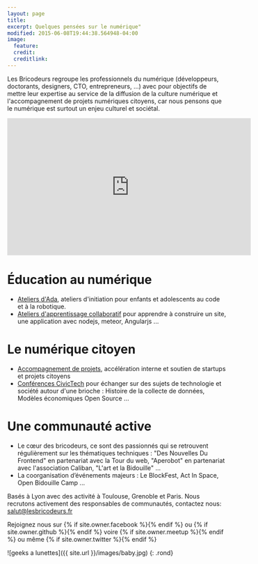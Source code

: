```yaml
---
layout: page
title:
excerpt: Quelques pensées sur le numérique"
modified: 2015-06-08T19:44:38.564948-04:00
image:
  feature:
  credit:
  creditlink:
---
```


Les Bricodeurs regroupe les professionnels du numérique (développeurs, doctorants, designers, CTO, entrepreneurs, ...) avec pour objectifs de mettre leur expertise au service de la diffusion de la culture numérique et l'accompagnement de projets numériques citoyens, car nous pensons que le numérique est surtout un enjeu culturel et sociétal. 

<div><iframe src="https://www.facebook.com/plugins/video.php?href=https%3A%2F%2Fwww.facebook.com%2Flesbricodeurs%2Fvideos%2F290466934626200%2F&show_text=0&width=560" width="560" height="315" style="border:none;overflow:hidden;display:block;margin:0 auto" scrolling="no" frameborder="0" allowTransparency="true" allowFullScreen="true"></iframe></div>

# Éducation au numérique
* [Ateliers d'Ada]({{site.url}}/AteliersdAda/), ateliers d'initiation pour enfants et adolescents au code et à la robotique. 
* [Ateliers d'apprentissage collaboratif]({{site.url}}/evenements/apprentissage) pour apprendre à construire un site, une application avec nodejs, meteor, Angularjs ...

# Le numérique citoyen
* [Accompagnement de projets]({{site.url}}/projets/), accélération interne et soutien de startups et projets citoyens
* [Conférences CivicTech](https://www.facebook.com/events/469923249869192/) pour échanger sur des sujets de technologie et société autour d'une brioche : Histoire de la collecte de données, Modèles économiques Open Source ...

# Une communauté active
* Le cœur des bricodeurs, ce sont des passionnés qui se retrouvent régulièrement sur les thématiques techniques : "Des Nouvelles Du Frontend" en partenariat avec la Tour du web, "Aperobot" en partenariat avec l'association Caliban, "L'art et la Bidouille" ...
* La coorganisation d’événements majeurs : Le BlockFest, Act In Space, Open Bidouille Camp ...


Basés à Lyon avec des activité à Toulouse, Grenoble et Paris. Nous recrutons activement des responsables de communautés, contactez nous: <salut@lesbricodeurs.fr>


Rejoignez nous sur  {% if site.owner.facebook %}<a href="http://facebook.com/{{ site.owner.facebook }}" title="{{ site.owner.name}} on Facebook" target="_blank"><i class="fa fa-facebook-square fa-2x"></i></a>{% endif %}
	ou 
{% if site.owner.github %}<a href="http://github.com/{{ site.owner.github }}" title="{{ site.owner.name}} on Github" target="_blank"><i class="fa fa-github-square fa-2x"></i></a>{% endif %}
	voire 
{% if site.owner.meetup %}<a href="http://meetup.com/{{ site.owner.meetup }}" title="{{ site.owner.name}} on meetup" target="_blank"><i class="fa fa-calendar fa-2x"></i></a>{% endif %}
	ou même 
{% if site.owner.twitter %}<a href="http://twitter.com/{{ site.owner.twitter }}" title="{{ site.owner.name}} on Twitter" target="_blank"><i class="fa fa-twitter-square fa-2x"></i></a>{% endif %}
	
![geeks a lunettes]({{ site.url }}/images/baby.jpg)
{: .rond}

